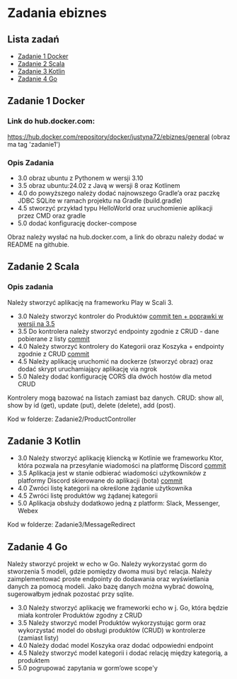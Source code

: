 # Zadania ebiznes
## Lista zadań
* [Zadanie 1 Docker](#zadanie-1-docker)
* [Zadanie 2 Scala](#zadanie-2-scala)
* [Zadanie 3 Kotlin](#zadanie-3-kotlin)
* [Zadanie 4 Go](#zadanie-4-go)

## Zadanie 1 Docker
### Link do hub.docker.com:
https://hub.docker.com/repository/docker/justyna72/ebiznes/general
(obraz ma tag 'zadanie1')
### Opis Zadania
* 3.0 obraz ubuntu z Pythonem w wersji 3.10
* 3.5 obraz ubuntu:24.02 z Javą w wersji 8 oraz Kotlinem
* 4.0 do powyższego należy dodać najnowszego Gradle’a oraz paczkę JDBC
SQLite w ramach projektu na Gradle (build.gradle)
* 4.5 stworzyć przykład typu HelloWorld oraz uruchomienie aplikacji
przez CMD oraz gradle
* 5.0 dodać konfigurację docker-compose

Obraz należy wysłać na hub.docker.com, a link do obrazu należy dodać w
README na githubie.

## Zadanie 2 Scala

### Opis zadania

Należy stworzyć aplikację na frameworku Play w Scali 3.

* 3.0 Należy stworzyć kontroler do Produktów [commit ten + poprawki w wersji na 3.5](https://github.com/JustynaGargula/VariousTechnologies/commit/7d11bbba56bc0632b1da21393e5ed4bfbe0edf45)
* 3.5 Do kontrolera należy stworzyć endpointy zgodnie z CRUD - dane pobierane z listy [commit](https://github.com/JustynaGargula/VariousTechnologies/commit/a4e58457c4066609bb697d355e01ab2c2345897b)
* 4.0 Należy stworzyć kontrolery do Kategorii oraz Koszyka + endpointy
zgodnie z CRUD [commit](https://github.com/JustynaGargula/VariousTechnologies/commit/3512efd8450940e91df07e7b5e6e1c6c12758609)
* 4.5 Należy aplikację uruchomić na dockerze (stworzyć obraz) oraz dodać
skrypt uruchamiający aplikację via ngrok
* 5.0 Należy dodać konfigurację CORS dla dwóch hostów dla metod CRUD

Kontrolery mogą bazować na listach zamiast baz danych. CRUD: show all,
show by id (get), update (put), delete (delete), add (post).

Kod w folderze: Zadanie2/ProductController

## Zadanie 3 Kotlin

* 3.0 Należy stworzyć aplikację kliencką w Kotlinie we frameworku Ktor, która pozwala na przesyłanie wiadomości na platformę Discord [commit](https://github.com/JustynaGargula/VariousTechnologies/commit/00ba0fcbc03e8cbb0f7be04069ac930d50af2c47)
* 3.5 Aplikacja jest w stanie odbierać wiadomości użytkowników z platformy Discord skierowane do aplikacji (bota) [commit](https://github.com/JustynaGargula/VariousTechnologies/commit/db75ed340f1c11f04775e1f44a4dbe37ab55f72a)
* 4.0 Zwróci listę kategorii na określone żądanie użytkownika
* 4.5 Zwróci listę produktów wg żądanej kategorii
* 5.0 Aplikacja obsłuży dodatkowo jedną z platform: Slack, Messenger, Webex

Kod w folderze: Zadanie3/MessageRedirect

## Zadanie 4 Go

Należy stworzyć projekt w echo w Go. Należy wykorzystać gorm do
stworzenia 5 modeli, gdzie pomiędzy dwoma musi być relacja. Należy
zaimplementować proste endpointy do dodawania oraz wyświetlania danych
za pomocą modeli. Jako bazę danych można wybrać dowolną, sugerowałbym
jednak pozostać przy sqlite.

* 3.0 Należy stworzyć aplikację we frameworki echo w j. Go, która będzie
miała kontroler Produktów zgodny z CRUD
* 3.5 Należy stworzyć model Produktów wykorzystując gorm oraz
wykorzystać model do obsługi produktów (CRUD) w kontrolerze (zamiast
listy)
* 4.0 Należy dodać model Koszyka oraz dodać odpowiedni endpoint
* 4.5 Należy stworzyć model kategorii i dodać relację między kategorią,
a produktem
* 5.0 pogrupować zapytania w gorm’owe scope'y
